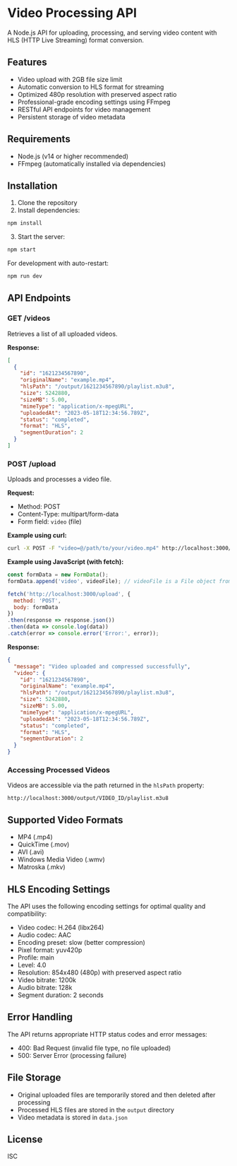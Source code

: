 # Video Processing API

A Node.js API for uploading, processing, and serving video content with HLS (HTTP Live Streaming) format conversion.

## Features

- Video upload with 2GB file size limit
- Automatic conversion to HLS format for streaming
- Optimized 480p resolution with preserved aspect ratio
- Professional-grade encoding settings using FFmpeg
- RESTful API endpoints for video management
- Persistent storage of video metadata

## Requirements

- Node.js (v14 or higher recommended)
- FFmpeg (automatically installed via dependencies)

## Installation

1. Clone the repository
2. Install dependencies:

```bash
npm install
```

3. Start the server:

```bash
npm start
```

For development with auto-restart:

```bash
npm run dev
```

## API Endpoints

### GET /videos

Retrieves a list of all uploaded videos.

**Response:**
```json
[
  {
    "id": "1621234567890",
    "originalName": "example.mp4",
    "hlsPath": "/output/1621234567890/playlist.m3u8",
    "size": 5242880,
    "sizeMB": 5.00,
    "mimeType": "application/x-mpegURL",
    "uploadedAt": "2023-05-18T12:34:56.789Z",
    "status": "completed",
    "format": "HLS",
    "segmentDuration": 2
  }
]
```

### POST /upload

Uploads and processes a video file.

**Request:**
- Method: POST
- Content-Type: multipart/form-data
- Form field: `video` (file)

**Example using curl:**
```bash
curl -X POST -F "video=@/path/to/your/video.mp4" http://localhost:3000/upload
```

**Example using JavaScript (with fetch):**
```javascript
const formData = new FormData();
formData.append('video', videoFile); // videoFile is a File object from input

fetch('http://localhost:3000/upload', {
  method: 'POST',
  body: formData
})
.then(response => response.json())
.then(data => console.log(data))
.catch(error => console.error('Error:', error));
```

**Response:**
```json
{
  "message": "Video uploaded and compressed successfully",
  "video": {
    "id": "1621234567890",
    "originalName": "example.mp4",
    "hlsPath": "/output/1621234567890/playlist.m3u8",
    "size": 5242880,
    "sizeMB": 5.00,
    "mimeType": "application/x-mpegURL",
    "uploadedAt": "2023-05-18T12:34:56.789Z",
    "status": "completed",
    "format": "HLS",
    "segmentDuration": 2
  }
}
```

### Accessing Processed Videos

Videos are accessible via the path returned in the `hlsPath` property:

```
http://localhost:3000/output/VIDEO_ID/playlist.m3u8
```

## Supported Video Formats

- MP4 (.mp4)
- QuickTime (.mov)
- AVI (.avi)
- Windows Media Video (.wmv)
- Matroska (.mkv)

## HLS Encoding Settings

The API uses the following encoding settings for optimal quality and compatibility:

- Video codec: H.264 (libx264)
- Audio codec: AAC
- Encoding preset: slow (better compression)
- Pixel format: yuv420p
- Profile: main
- Level: 4.0
- Resolution: 854x480 (480p) with preserved aspect ratio
- Video bitrate: 1200k
- Audio bitrate: 128k
- Segment duration: 2 seconds

## Error Handling

The API returns appropriate HTTP status codes and error messages:

- 400: Bad Request (invalid file type, no file uploaded)
- 500: Server Error (processing failure)

## File Storage

- Original uploaded files are temporarily stored and then deleted after processing
- Processed HLS files are stored in the `output` directory
- Video metadata is stored in `data.json`

## License

ISC
